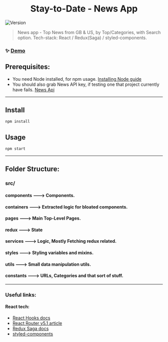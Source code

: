 <h1 align="center">Stay-to-Date - News App</h1>
<p>
  <img alt="Version" src="https://img.shields.io/badge/version-0.1.0-blue.svg?cacheSeconds=2592000" />
</p>

> News app - Top News from GB & US, by Top/Categories, with Search option. Tech-stack: React / Redux(Saga) / styled-components.

### ✨ [Demo](https://stay-to-date-news.netlify.app/)

## Prerequisites:

- You need Node installed, for npm usage.
  [Installing Node guide](https://nodejs.org/en/download/package-manager/)
- You should also grab News API key, if testing one that project currently have fails.
  [News Api](https://newsapi.org/docs/endpoints/top-headlines)

<hr/>

## Install

```sh
npm install
```

## Usage

```sh
npm start
```

<hr/>

## Folder Structure:

### src/

#### components ---> Components.

#### containers ---> Extracted logic for bloated components.

#### pages ---> Main Top-Level Pages.

#### redux ---> State

#### services ---> Logic, Mostly Fetching redux related.

#### styles ---> Styling variables and mixins.

#### utils ---> Small data manipulation utils.

#### constants ---> URLs, Categories and that sort of stuff.

<hr/>

### Useful links:

#### React tech:

- [React Hooks docs](https://reactjs.org/docs/hooks-intro.html) <br>
- [React Router v5.1 article](https://reacttraining.com/blog/react-router-v5-1/) <br>
- [Redux Saga docs](https://redux-saga.js.org/) <br>
- [styled-components](https://styled-components.com/)
